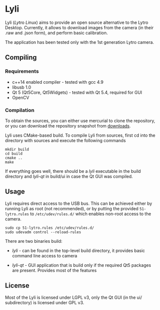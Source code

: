 # Lyli

Lyli (*Ly*tro *Li*nux) aims to provide an open source alternative to the Lytro Desktop. Currently, it allows to download images from the camera (in their .raw and .json form), and perform basic calibration.

The application has been tested only with the 1st generation Lytro camera.

## Compiling
### Requirements
* c++14 enabled compiler - tested with gcc 4.9
* libusb 1.0
* Qt 5 (Qt5Core, Qt5Widgets) - tested with Qt 5.4, required for GUI
* OpenCV

### Compilation
To obtain the sources, you can either use mercurial to clone the repository, or you can download the repository snapshot from [downloads](https://bitbucket.org/stativ/lyli/downloads).

Lyli uses CMake-based build. To compile Lyli from sources, first cd into the directory with sources and execute the following commands
~~~
mkdir build
cd build
cmake ..
make
~~~

If everything goes well, there should be a *lyli* executable in the build directory and *lyli-qt* in build/ui in case the Qt GUI was compiled.

## Usage
Lyli requires direct access to the USB bus. This can be achieved either by running Lyli as root (not recommended), or by putting the provided `51-lytro.rules` to `/etc/udev/rules.d/` which enables non-root access to the camera.

```
sudo cp 51-lytro.rules /etc/udev/rules.d/
sudo udevadm control --reload-rules
```

There are two binaries build:

* _lyli_ - can be found in the top-level build directory, it provides basic command line access to camera

* _lyli-qt_ - GUI application that is build only if the required Qt5 packages are present. Provides most of the features

## License
Most of the Lyli is licensed under LGPL v3, only the Qt GUI (in the ui/ subdirectory)
is licensed under GPL v3.

